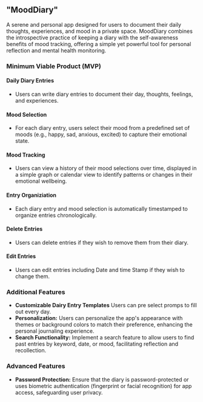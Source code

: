 ## "MoodDiary"

A serene and personal app designed for users to document their daily thoughts, experiences, and mood in a private space. MoodDiary combines the introspective practice of keeping a diary with the self-awareness benefits of mood tracking, offering a simple yet powerful tool for personal reflection and mental health monitoring.

### Minimum Viable Product (MVP)

#### Daily Diary Entries

- Users can write diary entries to document their day, thoughts, feelings, and experiences.

#### Mood Selection

- For each diary entry, users select their mood from a predefined set of moods (e.g., happy, sad, anxious, excited) to capture their emotional state.

#### Mood Tracking

- Users can view a history of their mood selections over time, displayed in a simple graph or calendar view to identify patterns or changes in their emotional wellbeing.

#### Entry Organiziation

- Each diary entry and mood selection is automatically timestamped to organize entries chronologically.

#### Delete Entries

- Users can delete entries if they wish to remove them from their diary.

#### Edit Entries

- Users can edit entries including Date and time Stamp if they wish to change them.

### Additional Features

- **Customizable Dairy Entry Templates** Users can pre select promps to fill out every day.
- **Personalization:** Users can personalize the app's appearance with themes or background colors to match their preference, enhancing the personal journaling experience.
- **Search Functionality:** Implement a search feature to allow users to find past entries by keyword, date, or mood, facilitating reflection and recollection.

### Advanced Features

- **Password Protection:** Ensure that the diary is password-protected or uses biometric authentication (fingerprint or facial recognition) for app access, safeguarding user privacy.
